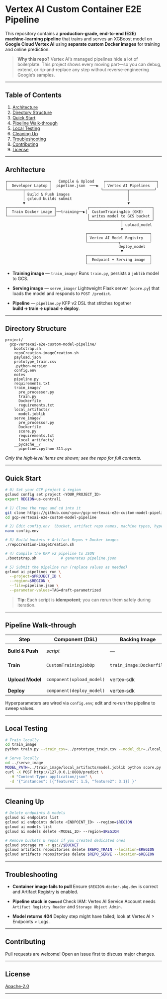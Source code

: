 # Vertex AI Custom Container E2E Pipeline

This repository contains a **production‑grade, end‑to‑end (E2E) machine‑learning pipeline** that trains and serves an XGBoost model on **Google Cloud Vertex AI** using **separate custom Docker images** for training and online prediction.

> **Why this repo?**
> Vertex AI’s managed pipelines hide a lot of boilerplate.
> This project shows every moving part—so you can debug, extend, or rip‑and‑replace any step without reverse‑engineering Google’s samples.

---

## Table of Contents

1. [Architecture](#architecture)
2. [Directory Structure](#directory-structure)
3. [Quick Start](#quick-start)
4. [Pipeline Walk‑through](#pipeline-walk-through)
5. [Local Testing](#local-testing)
6. [Cleaning Up](#cleaning-up)
7. [Troubleshooting](#troubleshooting)
8. [Contributing](#contributing)
9. [License](#license)

---

## Architecture

```
┌───────────────────┐   Compile & Upload    ┌───────────────────────┐
│  Developer Laptop │  pipeline.json  ───▶  │ Vertex AI Pipelines   │
└───────┬───────────┘                      └───────────┬───────────┘
        │ Build & Push images                          │
        │ gcloud builds submit                         │
        ▼                                              ▼
┌─────────────────────┐              ┌────────────────────────────┐
│  Train Docker image │──training──▶│  CustomTrainingJob (GKE)    │
└─────────────────────┘              │ writes model to GCS bucket │
                                     └──────────────┬─────────────┘
                                                    │ upload_model
                                                    ▼
                                    ┌────────────────────────────┐
                                    │ Vertex AI Model Registry   │
                                    └──────────────┬─────────────┘
                                                   deploy_model
                                                    ▼
                                    ┌────────────────────────────┐
                                    │  Endpoint + Serving image  │
                                    └────────────────────────────┘
```

* **Training image** — `train_image/`
  Runs `train.py`, persists a `joblib` model to GCS.

* **Serving image** — `serve_image/`
  Lightweight Flask server (`score.py`) that loads the model and responds to `POST /predict`.

* **Pipeline** — `pipeline.py`
  KFP v2 DSL that stitches together **build → train → upload → deploy**.

---

## Directory Structure

```
project/
  gcp-vertexai-e2e-custom-model-pipeline/
    bootstrap.sh
    repoCreation-imageCreation.sh
    payload.json
    prototype_train.csv
    .python-version
    config.env
    notes
    pipeline.py
    requirements.txt
    train_image/
      pre_processor.py
      train.py
      Dockerfile
      requirements.txt
    local_artifacts/
      model.joblib
    serve_image/
      pre_processor.py
      Dockerfile
      score.py
      requirements.txt
      local_artifacts/
    __pycache__/
      pipeline.cpython-311.pyc
```

*Only the high‑level items are shown; see the repo for full contents.*

---

## Quick Start

```bash
# 0) Set your GCP project & region
gcloud config set project <YOUR_PROJECT_ID>
export REGION=us-central1

# 1) Clone the repo and cd into it
git clone https://github.com/<you>/gcp-vertexai-e2e-custom-model-pipeline.git
cd gcp-vertexai-e2e-custom-model-pipeline

# 2) Edit config.env  (bucket, artifact repo names, machine types, hyperparameters)
nano config.env

# 3) Build buckets + Artifact Repos + Docker images
./repoCreation-imageCreation.sh

# 4) Compile the KFP v2 pipeline to JSON
./bootstrap.sh           # generates pipeline.json

# 5) Submit the pipeline run (replace values as needed)
gcloud ai pipelines run \
  --project=$PROJECT_ID \
  --region=$REGION \
  --file=pipeline.json \
  --parameter-values=TAG=draft-parametrized
```

> **Tip:** Each script is **idempotent**; you can rerun them safely during iteration.

---

## Pipeline Walk‑through

| Step             | Component (DSL)           | Backing Image            | Key Code                        | Output                      |
| ---------------- | ------------------------- | ------------------------ | ------------------------------- | --------------------------- |
| **Build & Push** | *script*                  | —                        | `repoCreation-imageCreation.sh` | Images in Artifact Registry |
| **Train**        | `CustomTrainingJobOp`     | `train_image:Dockerfile` | `train_image/train.py`          | `model.joblib` in GCS       |
| **Upload Model** | `component(upload_model)` | vertex‑sdk               | inline in `pipeline.py`         | model resource id           |
| **Deploy**       | `component(deploy_model)` | vertex‑sdk               | inline in `pipeline.py`         | endpoint id                 |

Hyperparameters are wired via `config.env`; edit and re‑run the pipeline to sweep values.

---

## Local Testing

```bash
# Train locally
cd train_image
python train.py --train_csv=../prototype_train.csv --model_dir=./local_artifacts

# Serve locally
cd ../serve_image
MODEL_PATH=../train_image/local_artifacts/model.joblib python score.py &
curl -X POST http://127.0.0.1:8080/predict \
  -H "Content-Type: application/json" \
  -d '{"instances": [{"feature1": 1.5, "feature2": 3.1}] }'
```

---

## Cleaning Up

```bash
# Delete endpoints & models
gcloud ai endpoints list
gcloud ai endpoints delete <ENDPOINT_ID> --region=$REGION
gcloud ai models list
gcloud ai models delete <MODEL_ID> --region=$REGION

# Remove buckets & repos if you created dedicated ones
gcloud storage rm -r gs://$BUCKET
gcloud artifacts repositories delete $REPO_TRAIN --location=$REGION
gcloud artifacts repositories delete $REPO_SERVE --location=$REGION
```

---

## Troubleshooting

* **Container image fails to pull**
  Ensure `$REGION-docker.pkg.dev` is correct and Artifact Registry is enabled.

* **Pipeline stuck in `Queued`**
  Check IAM: Vertex AI Service Account needs `Artifact Registry Reader` and `Storage Object Admin`.

* **Model returns 404**
  Deploy step might have failed; look at Vertex AI > Endpoints > Logs.

---

## Contributing

Pull requests are welcome! Open an issue first to discuss major changes.

---

## License

[Apache‑2.0](LICENSE)

---

